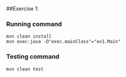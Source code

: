 ##Exercise 1:

### Running command
````
mvn clean install
mvn exec:java -D"exec.mainClass"="ex1.Main"

````

### Testing command
````
mvn clean test
````
